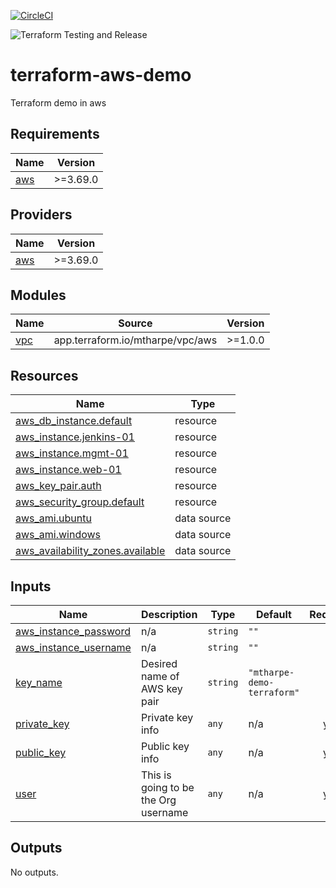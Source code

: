 [![CircleCI](https://dl.circleci.com/status-badge/img/gh/mtharpe/terraform-aws-demo/tree/master.svg?style=svg)](https://dl.circleci.com/status-badge/redirect/gh/mtharpe/terraform-aws-demo/tree/master)

![Terraform Testing and Release](https://github.com/mtharpe/terraform-aws-demo/workflows/Terraform%20Testing%20and%20Release/badge.svg)

# terraform-aws-demo
Terraform demo in aws


## Requirements

| Name | Version |
|------|---------|
| <a name="requirement_aws"></a> [aws](#requirement\_aws) | >=3.69.0 |

## Providers

| Name | Version |
|------|---------|
| <a name="provider_aws"></a> [aws](#provider\_aws) | >=3.69.0 |

## Modules

| Name | Source | Version |
|------|--------|---------|
| <a name="module_vpc"></a> [vpc](#module\_vpc) | app.terraform.io/mtharpe/vpc/aws | >=1.0.0 |

## Resources

| Name | Type |
|------|------|
| [aws_db_instance.default](https://registry.terraform.io/providers/hashicorp/aws/latest/docs/resources/db_instance) | resource |
| [aws_instance.jenkins-01](https://registry.terraform.io/providers/hashicorp/aws/latest/docs/resources/instance) | resource |
| [aws_instance.mgmt-01](https://registry.terraform.io/providers/hashicorp/aws/latest/docs/resources/instance) | resource |
| [aws_instance.web-01](https://registry.terraform.io/providers/hashicorp/aws/latest/docs/resources/instance) | resource |
| [aws_key_pair.auth](https://registry.terraform.io/providers/hashicorp/aws/latest/docs/resources/key_pair) | resource |
| [aws_security_group.default](https://registry.terraform.io/providers/hashicorp/aws/latest/docs/resources/security_group) | resource |
| [aws_ami.ubuntu](https://registry.terraform.io/providers/hashicorp/aws/latest/docs/data-sources/ami) | data source |
| [aws_ami.windows](https://registry.terraform.io/providers/hashicorp/aws/latest/docs/data-sources/ami) | data source |
| [aws_availability_zones.available](https://registry.terraform.io/providers/hashicorp/aws/latest/docs/data-sources/availability_zones) | data source |

## Inputs

| Name | Description | Type | Default | Required |
|------|-------------|------|---------|:--------:|
| <a name="input_aws_instance_password"></a> [aws\_instance\_password](#input\_aws\_instance\_password) | n/a | `string` | `""` | no |
| <a name="input_aws_instance_username"></a> [aws\_instance\_username](#input\_aws\_instance\_username) | n/a | `string` | `""` | no |
| <a name="input_key_name"></a> [key\_name](#input\_key\_name) | Desired name of AWS key pair | `string` | `"mtharpe-demo-terraform"` | no |
| <a name="input_private_key"></a> [private\_key](#input\_private\_key) | Private key info | `any` | n/a | yes |
| <a name="input_public_key"></a> [public\_key](#input\_public\_key) | Public key info | `any` | n/a | yes |
| <a name="input_user"></a> [user](#input\_user) | This is going to be the Org username | `any` | n/a | yes |

## Outputs

No outputs.
